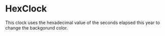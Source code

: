 # HexClock
This clock uses the hexadecimal value of the seconds elapsed this year to change the backgorund color.
